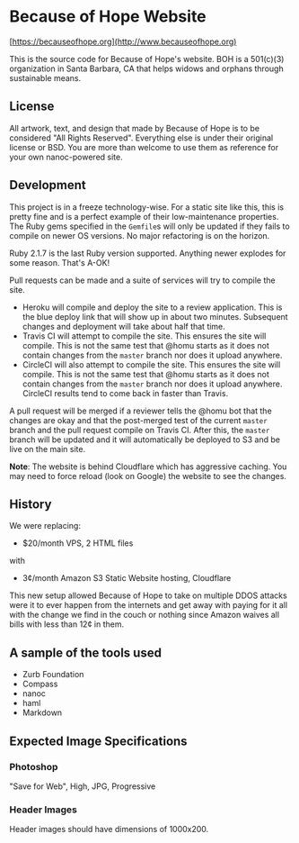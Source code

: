# Because of Hope Website

[https://becauseofhope.org](http://www.becauseofhope.org)

This is the source code for Because of Hope's website. BOH is a 501(c)(3)
organization in Santa Barbara, CA that helps widows and orphans through
sustainable means.

## License

All artwork, text, and design that made by Because of Hope is to be considered
"All Rights Reserved". Everything else is under their original license or BSD.
You are more than welcome to use them as reference for your own nanoc-powered
site.

## Development

This project is in a freeze technology-wise. For a static site like this, this
is pretty fine and is a perfect example of their low-maintenance properties. 
The Ruby gems specified in the `Gemfile`s will only be updated if they fails 
to compile on newer OS versions. No major refactoring is on the horizon.

Ruby 2.1.7 is the last Ruby version supported. Anything newer explodes for some
reason. That's A-OK!

Pull requests can be made and a suite of services will try to compile the site.

* Heroku will compile and deploy the site to a review application. This is the
  blue deploy link that will show up in about two minutes. Subsequent changes
  and deployment will take about half that time.
* Travis CI will attempt to compile the site. This ensures the site will
  compile. This is not the same test that @homu starts as it does not contain
  changes from the `master` branch nor does it upload anywhere.
* CircleCI will also attempt to compile the site. This ensures the site will
  compile. This is not the same test that @homu starts as it does not contain
  changes from the `master` branch nor does it upload anywhere. CircleCI 
  results tend to come back in faster than Travis.

A pull request will be merged if a reviewer tells the @homu bot that the
changes are okay and that the post-merged test of the current `master` branch
and the pull request compile on Travis CI. After this, the `master` branch will
be updated and it will automatically be deployed to S3 and be live on the main
site.

**Note**: The website is behind Cloudflare which has aggressive caching. You
may need to force reload (look on Google) the website to see the changes.

## History

We were replacing:

* $20/month VPS, 2 HTML files

with

* 3¢/month Amazon S3 Static Website hosting, Cloudflare

This new setup allowed Because of Hope to take on multiple DDOS attacks were it
to ever happen from the internets and get away with paying for it all with the
change we find in the couch or nothing since Amazon waives all bills with less
than 12¢ in them.

## A sample of the tools used

* Zurb Foundation
* Compass
* nanoc
* haml
* Markdown

## Expected Image Specifications

### Photoshop

"Save for Web", High, JPG, Progressive


### Header Images

Header images should have dimensions of 1000x200.
